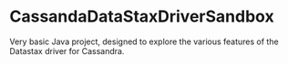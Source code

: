# CassandaDataStaxDriverSandbox
Very basic Java project, designed to explore the various features of the Datastax driver for Cassandra.
